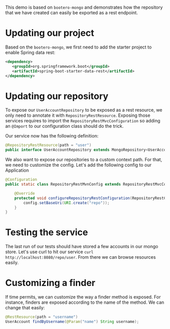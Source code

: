 This demo is based on `bootero-mongo` and demonstrates how the repository that we
have created can easily be exported as a rest endpoint.

# Updating our project

Based on the `bootero-mongo`, we first need to add the starter project to enable
Spring data rest:

```xml
<dependency>
   <groupId>org.springframework.boot</groupId>
   <artifactId>spring-boot-starter-data-rest</artifactId>
</dependency>
```

# Updating our repository

To expose our `UserAccountRepository` to be exposed as a rest resource, we only
need to annotate it with `RepositoryRestResource`. Exposing those services requires
to import the `RepositoryRestMvcConfiguration` so adding an `@Import` to our
configuration class should do the trick.

Our service now has the following definition:

```java
@RepositoryRestResource(path = "user")
public interface UserAccountRepository extends MongoRepository<UserAccount, Long> {
```

We also want to expose our repositories to a custom context path. For that, we need
to customize the config. Let's add the following config to our Application

```java
@Configuration
public static class RepositoryRestMvnConfig extends RepositoryRestMvcConfiguration {

	@Override
	protected void configureRepositoryRestConfiguration(RepositoryRestConfiguration config) {
		config.setBaseUri(URI.create("repo"));
	}
}
```

# Testing the service

The last run of our tests should have stored a few accounts in our mongo store. Let's
use curl to hit our service `curl http://localhost:8080/repo/user`. From there we can browse
resources easily.

# Customizing a finder

If time permits, we can customize the way a finder method is exposed. For instance,
finders are exposed according to the name of the method. We can change that easily:

```java
@RestResource(path = "username")
UserAccount findByUsername(@Param("name") String username);
```

